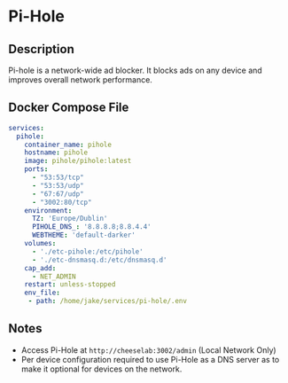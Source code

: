 # Pi-Hole

## Description

Pi-hole is a network-wide ad blocker. It blocks ads on any device and improves overall network performance.

## Docker Compose File

```yaml
services:
  pihole:
    container_name: pihole
    hostname: pihole
    image: pihole/pihole:latest
    ports:
      - "53:53/tcp"
      - "53:53/udp"
      - "67:67/udp"
      - "3002:80/tcp"
    environment:
      TZ: 'Europe/Dublin'
      PIHOLE_DNS_: '8.8.8.8;8.8.4.4'
      WEBTHEME: 'default-darker'
    volumes:
      - './etc-pihole:/etc/pihole'
      - './etc-dnsmasq.d:/etc/dnsmasq.d'
    cap_add:
      - NET_ADMIN
    restart: unless-stopped
    env_file:
     - path: /home/jake/services/pi-hole/.env

```

## Notes

- Access Pi-Hole at `http://cheeselab:3002/admin` (Local Network Only)
- Per device configuration required to use Pi-Hole as a DNS server as to make it optional for devices on the network.